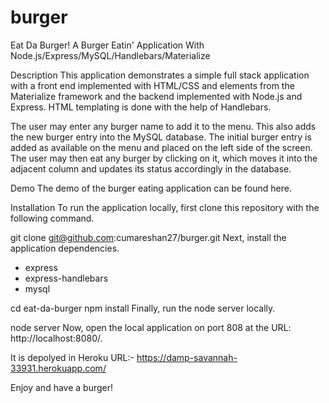 # burger
Eat Da Burger!
A Burger Eatin' Application With Node.js/Express/MySQL/Handlebars/Materialize

Description
This application demonstrates a simple full stack application with a front end implemented with HTML/CSS and elements from the Materialize framework and the backend implemented with Node.js and Express. HTML templating is done with the help of Handlebars.

The user may enter any burger name to add it to the menu. This also adds the new burger entry into the MySQL database. The initial burger entry is added as available on the menu and placed on the left side of the screen. The user may then eat any burger by clicking on it, which moves it into the adjacent column and updates its status accordingly in the database.

Demo
The demo of the burger eating application can be found here.

Installation
To run the application locally, first clone this repository with the following command.

git clone git@github.com:cumareshan27/burger.git
Next, install the application dependencies.
  * express
  * express-handlebars
  * mysql


cd eat-da-burger
npm install
Finally, run the node server locally.

node server
Now, open the local application on port 808 at the URL: http://localhost:8080/.

It is depolyed in Heroku
URL:- https://damp-savannah-33931.herokuapp.com/

Enjoy and have a burger!
